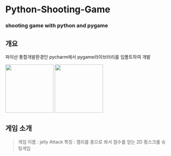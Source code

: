 # Python-Shooting-Game
### shooting game with python and pygame 

## 개요


파이선 통합개발환경인 pycharm에서 pygame라이브러리를 임폴트하여 개발

<img src="https://user-images.githubusercontent.com/83719746/121512306-8988a800-ca24-11eb-98b9-f2664741f20a.png" width=150 display=inline>
<img src="https://user-images.githubusercontent.com/83719746/121512508-c05ebe00-ca24-11eb-9680-ca3a093b340d.png" width =150 display=inline >


## 게임 소개

> 게임 이름 : jelly Attack
> 특징 : 젤리를 총으로 쏴서 점수를 얻는 2D 횡스크롤 슈팅게임
